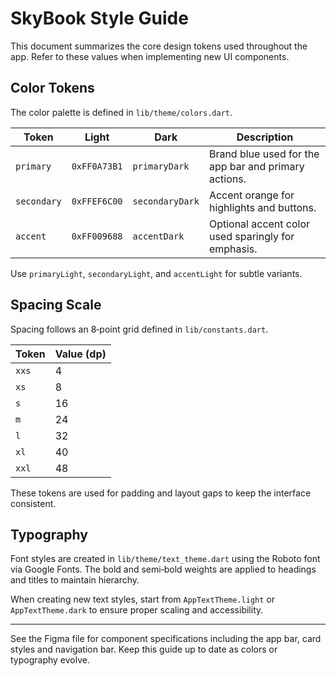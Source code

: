 # SkyBook Style Guide

This document summarizes the core design tokens used throughout the app. Refer to these values when implementing new UI components.

## Color Tokens

The color palette is defined in `lib/theme/colors.dart`.

| Token | Light | Dark | Description |
|-------|-------|------|-------------|
| `primary` | `0xFF0A73B1` | `primaryDark` | Brand blue used for the app bar and primary actions. |
| `secondary` | `0xFFEF6C00` | `secondaryDark` | Accent orange for highlights and buttons. |
| `accent` | `0xFF009688` | `accentDark` | Optional accent color used sparingly for emphasis. |

Use `primaryLight`, `secondaryLight`, and `accentLight` for subtle variants.

## Spacing Scale

Spacing follows an 8‑point grid defined in `lib/constants.dart`.

| Token | Value (dp) |
|-------|------------|
| `xxs` | 4 |
| `xs`  | 8 |
| `s`   | 16 |
| `m`   | 24 |
| `l`   | 32 |
| `xl`  | 40 |
| `xxl` | 48 |

These tokens are used for padding and layout gaps to keep the interface consistent.

## Typography

Font styles are created in `lib/theme/text_theme.dart` using the Roboto font via Google Fonts. The bold and semi‑bold weights are applied to headings and titles to maintain hierarchy.

When creating new text styles, start from `AppTextTheme.light` or `AppTextTheme.dark` to ensure proper scaling and accessibility.

---

See the Figma file for component specifications including the app bar, card styles and navigation bar. Keep this guide up to date as colors or typography evolve.

